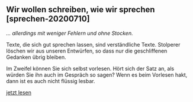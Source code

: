 ## Wir wollen schreiben, wie wir sprechen [sprechen-20200710]

*… allerdings mit weniger Fehlern und ohne Stocken.*

Texte, die sich gut sprechen lassen, sind verständliche Texte. Stolperer löschen wir aus unseren Entwürfen, so dass nur die geschliffenen Gedanken übrig bleiben.

Im Zweifel können Sie sich selbst vorlesen. Hört sich der Satz an, als würden Sie ihn auch im Gespräch so sagen? Wenn es beim Vorlesen hakt, dann ist es auch nicht flüssig lesbar.

[jetzt lesen](#sprechen-editieren-20200710)
